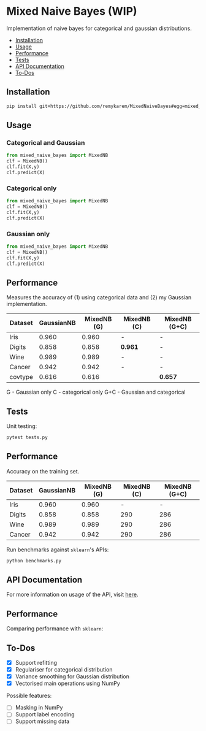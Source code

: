 # Mixed Naive Bayes (WIP)

Implementation of naive bayes for categorical and gaussian distributions.

- [Installation](#installation)
- [Usage](#usage)
- [Performance](#performance)
- [Tests](#tests)
- [API Documentation](#api-documentation)
- [To-Dos](#to-dos)

## Installation

```bash
pip install git+https://github.com/remykarem/MixedNaiveBayes#egg=mixed_naive_bayes
```

## Usage

### Categorical and Gaussian

```python
from mixed_naive_bayes import MixedNB
clf = MixedNB()
clf.fit(X,y)
clf.predict(X)
```

### Categorical only

```python
from mixed_naive_bayes import MixedNB
clf = MixedNB()
clf.fit(X,y)
clf.predict(X)
```

### Gaussian only

```python
from mixed_naive_bayes import MixedNB
clf = MixedNB()
clf.fit(X,y)
clf.predict(X)
```

## Performance

Measures the accuracy of (1) using categorical data and (2) my Gaussian implementation.

Dataset | GaussianNB | MixedNB (G) | MixedNB (C) | MixedNB (G+C) |
------- | ---------- | ----------- | ----------- | ------------- |
Iris    | 0.960      | 0.960       | -           | - |
Digits  | 0.858      | 0.858       | **0.961**   | - |
Wine    | 0.989      | 0.989       | -           | - |
Cancer  | 0.942      | 0.942       | -           | - |
covtype | 0.616      | 0.616       |             | **0.657** |

G - Gaussian only
C - categorical only
G+C - Gaussian and categorical

## Tests

Unit testing:

```bash
pytest tests.py
```

## Performance

Accuracy on the training set.

Dataset | GaussianNB | MixedNB (G) | MixedNB (C) | MixedNB (G+C) |
------- | ---------- | ----------- | ----------- | ------------- |
Iris    | 0.960      | 0.960       | -           | - |
Digits  | 0.858      | 0.858       | 290         | 286 |
Wine    | 0.989      | 0.989       | 290         | 286 |
Cancer  | 0.942      | 0.942       | 290         | 286 |

Run benchmarks against `sklearn`'s APIs:

```bash
python benchmarks.py
```

## API Documentation

For more information on usage of the API, visit [here](https://remykarem.github.io/docs/mixed_naive_bayes.html).

## Performance

Comparing performance with `sklearn`:

## To-Dos

- [X] Support refitting
- [X] Regulariser for categorical distribution
- [X] Variance smoothing for Gaussian distribution
- [X] Vectorised main operations using NumPy

Possible features:

- [ ] Masking in NumPy
- [ ] Support label encoding
- [ ] Support missing data

